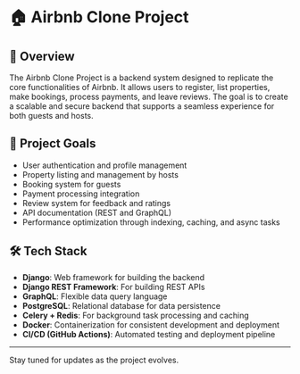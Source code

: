 # 🏠 Airbnb Clone Project

## 🚀 Overview

The Airbnb Clone Project is a backend system designed to replicate the core functionalities of Airbnb. It allows users to register, list properties, make bookings, process payments, and leave reviews. The goal is to create a scalable and secure backend that supports a seamless experience for both guests and hosts.

## 🎯 Project Goals
- User authentication and profile management
- Property listing and management by hosts
- Booking system for guests
- Payment processing integration
- Review system for feedback and ratings
- API documentation (REST and GraphQL)
- Performance optimization through indexing, caching, and async tasks

## 🛠️ Tech Stack
- **Django**: Web framework for building the backend
- **Django REST Framework**: For building REST APIs
- **GraphQL**: Flexible data query language
- **PostgreSQL**: Relational database for data persistence
- **Celery + Redis**: For background task processing and caching
- **Docker**: Containerization for consistent development and deployment
- **CI/CD (GitHub Actions)**: Automated testing and deployment pipeline

---

Stay tuned for updates as the project evolves.
